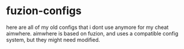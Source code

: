 # fuzion-configs
here are all of my old configs that i dont use anymore for my cheat aimwhere. aimwhere is based on fuzion, and uses a compatible config system, but they might need modified.
